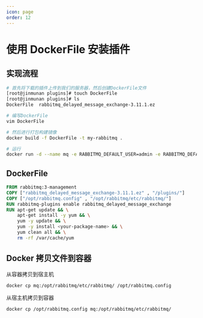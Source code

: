 ```yaml
---
icon: page
order: 12
---
```

# 使用 DockerFile 安装插件
## 实现流程

```sh
# 首先将下载的插件上传到我们的服务器，然后创建DockerFile文件
[root@jinmunan plugins]# touch DockerFile
[root@jinmunan plugins]# ls
DockerFile  rabbitmq_delayed_message_exchange-3.11.1.ez

# 编写DockerFile
vim DockerFile

# 然后进行打包构建镜像
docker build -f DockerFile -t my-rabbitmq .

# 运行
docker run -d --name mq -e RABBITMQ_DEFAULT_USER=admin -e RABBITMQ_DEFAULT_PASS=123456 -p 15672:15672 -p 5672:5672 my-rabbitmq1
```

## DockerFile

```dockerfile
FROM rabbitmq:3-management
COPY ["rabbitmq_delayed_message_exchange-3.11.1.ez" , "/plugins/"]
COPY ["/opt/rabbitmq.config" , "/opt/rabbitmq/etc/rabbitmq/"]
RUN rabbitmq-plugins enable rabbitmq_delayed_message_exchange
RUN apt-get update && \
    apt-get install -y yum && \
    yum -y update && \
    yum -y install <your-package-name> && \
    yum clean all && \
    rm -rf /var/cache/yum
```

## Docker 拷贝文件到容器

从容器拷贝到宿主机

`docker cp mq:/opt/rabbitmq/etc/rabbitmq/ /opt/rabbitmq.config`

从宿主机拷贝到容器

`docker cp /opt/rabbitmq.config mq:/opt/rabbitmq/etc/rabbitmq/ `

